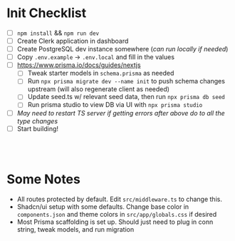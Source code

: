 # Init Checklist

- [ ] `npm install` && `npm run dev`
- [ ] Create Clerk application in dashboard
- [ ] Create PostgreSQL dev instance somewhere (_can run locally if needed_)
- [ ] Copy `.env.example` -> `.env.local` and fill in the values
- [ ] https://www.prisma.io/docs/guides/nextjs
  - [ ] Tweak starter models in `schema.prisma` as needed
  - [ ] Run `npx prisma migrate dev --name init` to push schema changes upstream (will also regenerate client as needed)
  - [ ] Update seed.ts w/ relevant seed data, then run `npx prisma db seed`
  - [ ] Run prisma studio to view DB via UI with `npx prisma studio`
- [ ] _May need to restart TS server if getting errors after above do to all the type changes_
- [ ] Start building!

<br>
<br>

# Some Notes

- All routes protected by default. Edit `src/middleware.ts` to change this.
- Shadcn/ui setup with some defaults. Change base color in `components.json` and theme colors in `src/app/globals.css` if desired
- Most Prisma scaffolding is set up. Should just need to plug in conn string, tweak models, and run migration

